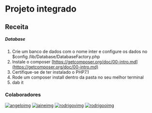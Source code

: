 # Projeto integrado

## Receita

##### Database


1. Crie um banco de dados com o nome inter e configure os dados no $config /lib/Database/DatabaseFactory.php
2. Instale o composer [https://getcomposer.org/doc/00-intro.md](https://getcomposer.org/doc/00-intro.md)
3. Certifique-se de ter instalado o PHP7.1
4. Rode um composer install dentro da pasta no seu melhor terminal
5. dab it

### Colaboradores

[angeloimg]: https://avatars1.githubusercontent.com/u/18298628?s=200 "Angelo Silva"
[jaineimg]: https://avatars3.githubusercontent.com/u/26014689?s=200 "Jaíne Silva"
[rodrigovimg]: https://avatars1.githubusercontent.com/u/9371630?s=200 "Rodrigo Vincoleto"
[rodrigooimg]:  https://avatars1.githubusercontent.com/u/32114679?s=200 "Rodrigo Oliveira"

[![angeloimg]](https://github.com/angelozo) [![jaineimg]](https://github.com/jainesilva) [![rodrigovimg]](https://github.com/rodrigogrechi) [![rodrigooimg]](https://github.com/rodrigooliveiras)
